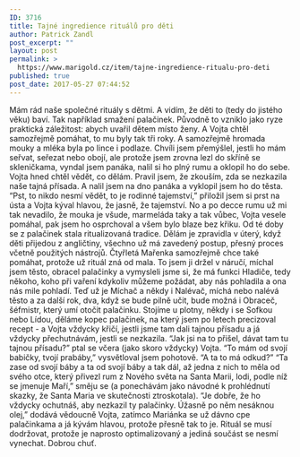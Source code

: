 ```yaml
---
ID: 3716
title: Tajné ingredience rituálů pro děti
author: Patrick Zandl
post_excerpt: ""
layout: post
permalink: >
  https://www.marigold.cz/item/tajne-ingredience-ritualu-pro-deti
published: true
post_date: 2017-05-27 07:44:52
---
```

Mám rád naše společné rituály s dětmi. A vidím, že děti to (tedy do jistého věku) baví. Tak například smažení palačinek. Původně to vzniklo jako ryze praktická záležitost: abych uvařil dětem místo ženy. A Vojta chtěl samozřejmě pomáhat, to mu byly tak tři roky. A samozřejmě hromada mouky a mléka byla po lince i podlaze. Chvíli jsem přemýšlel, jestli ho mám seřvat, seřezat nebo obojí, ale protože jsem zrovna lezl do skříně se skleničkama, vyndal jsem panáka, nalil si ho plný rumu a oklopil ho do sebe. Vojta hned chtěl vědět, co dělám. Pravil jsem, že zkouším, zda se nezkazila naše tajná přísada. A nalil jsem na dno panáka a vyklopil jsem ho do těsta. “Pst, to nikdo nesmí vědět, to je rodinné tajemství,” přiložil jsem si prst na ústa a Vojta kýval hlavou, že jasně, že tajemství. No a po decce rumu už mi tak nevadilo, že mouka je všude, marmeláda taky a tak vůbec, Vojta vesele pomáhal, pak jsem ho osprchoval a všem bylo blaze bez křiku.
Od té doby se z palačinek stala ritualizovaná tradice. Dělám je zpravidla v úterý, když děti přijedou z angličtiny, všechno už má zavedený postup, přesný proces včetně použitých nástrojů. Čtyřletá Mařenka samozřejmě chce také pomáhat, protože už rituál zná od mala. To jsem ji držel v náručí, míchal jsem těsto, obracel palačinky a vymysleli jsme si, že má funkci Hladiče, tedy někoho, koho při vaření kdykoliv můžeme požádat, aby nás pohladila a ona nás mile pohladí. Teď už je Míchač a někdy i Nalévač, míchá nebo nalévá těsto a za další rok, dva, když se bude pilně učit, bude možná i Obraceč, šéfmistr, který umí otočit palačinku. Stojíme u plotny, někdy i se Sofkou nebo Lídou, děláme kopec palačinek, na který jsem po letech precizoval recept - a Vojta vždycky křičí, jestli jsme tam dali tajnou přísadu a já vždycky přechutnávám, jestli se nezkazila.
“Jak jsi na to přišel, dávat tam tu tajnou přísadu?” ptal se včera (jako skoro vždycky) Vojta. “To mám od svojí babičky, tvojí prabáby,” vysvětloval jsem pohotově.
“A ta to má odkud?”
“Ta zase od svojí báby a ta od svojí báby a tak dál, až jedna z nich to měla od svého otce, který přivezl rum z Nového světa na Santa Marii, lodi, podle níž se jmenuje Maří,” směju se (a ponechávám jako návodné k prohlédnutí skazky, že Santa Maria ve skutečnosti ztroskotala).
“Je dobře, že ho vždycky ochutnáš, aby nezkazil ty palačinky. Úžasně po něm nesáknou olej,” dodává vědoucně Vojta, zatímco Mariánka se už dávno cpe palačinkama a já kývám hlavou, protože přesně tak to je. Rituál se musí dodržovat, protože je naprosto optimalizovaný a jediná součást se nesmí vynechat.
Dobrou chuť.